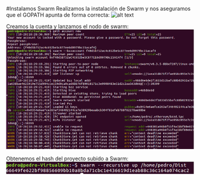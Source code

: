 #Instalamos Swarm
Realizamos la instalación de Swarm y nos aseguramos que el GOPATH apunta de forma correcta:
![alt text](https://github.com/PedroCCBlck/Dise-o-y-desarrollo/blob/master/PEC%202/Ejercicio%203/swarm%20instalaci%C3%B3n.png "Instalación de Swarm")

Creamos la cuenta y lanzamos el nodo de swarm:
![alt text](https://github.com/PedroCCBlck/Dise-o-y-desarrollo/blob/master/PEC%202/Ejercicio%203/lanzar%20nodo%20de%20swarm.png "Instalación de Swarm")

Obtenemos el hash del proyecto subido a Swarm:
![alt text](https://github.com/PedroCCBlck/Dise-o-y-desarrollo/blob/master/PEC%202/Ejercicio%203/Hash%20en%20Swarm.png "Hash en Swarm")
